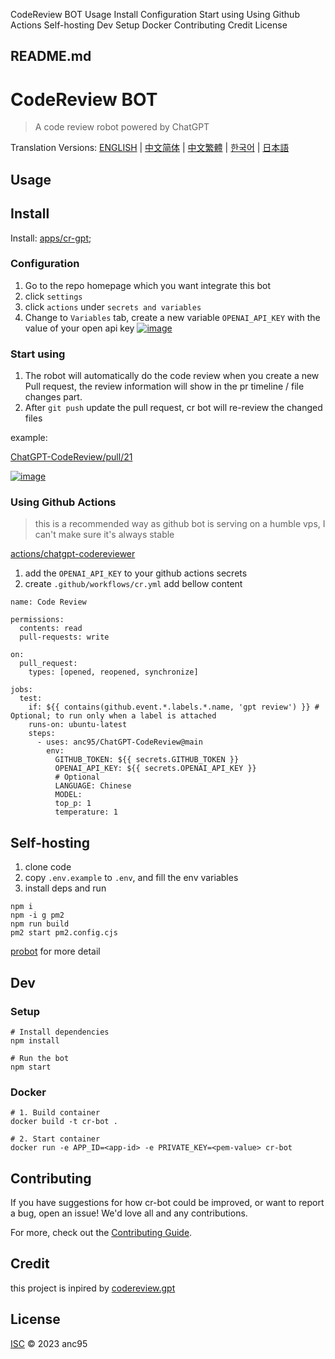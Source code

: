 CodeReview BOT Usage Install Configuration Start using Using Github Actions Self-hosting Dev Setup Docker Contributing Credit License

##  README.md

# CodeReview BOT

> A code review robot powered by ChatGPT

Translation Versions: [ENGLISH](/anc95/ChatGPT-CodeReview/blob/main/README.md) | [中文简体](/anc95/ChatGPT-CodeReview/blob/main/README.zh-CN.md) | [中文繁體](/anc95/ChatGPT-CodeReview/blob/main/README.zh-TW.md) | [한국어](/anc95/ChatGPT-CodeReview/blob/main/README.ko.md) | [日本語](/anc95/ChatGPT-CodeReview/blob/main/README.ja.md)

## Usage

## Install

Install: [apps/cr-gpt](https://github.com/apps/cr-gpt);

### Configuration

  1. Go to the repo homepage which you want integrate this bot
  2. click `settings`
  3. click `actions` under `secrets and variables`
  4. Change to `Variables` tab, create a new variable `OPENAI_API_KEY` with the value of your open api key [![image](https://user-images.githubusercontent.com/13167934/218533628-3974b70f-c423-44b0-b096-d1ec2ace85ea.png)](https://user-images.githubusercontent.com/13167934/218533628-3974b70f-c423-44b0-b096-d1ec2ace85ea.png)



### Start using

  1. The robot will automatically do the code review when you create a new Pull request, the review information will show in the pr timeline / file changes part.
  2. After `git push` update the pull request, cr bot will re-review the changed files



example:

[ChatGPT-CodeReview/pull/21](https://github.com/anc95/ChatGPT-CodeReview/pull/21)

[![image](https://user-images.githubusercontent.com/13167934/218999459-812206e1-d8d2-4900-8ce8-19b5b6e1f5cb.png)](https://user-images.githubusercontent.com/13167934/218999459-812206e1-d8d2-4900-8ce8-19b5b6e1f5cb.png)

### Using Github Actions

> this is a recommended way as github bot is serving on a humble vps, I can't make sure it's always stable

[actions/chatgpt-codereviewer](https://github.com/marketplace/actions/chatgpt-codereviewer)

  1. add the `OPENAI_API_KEY` to your github actions secrets
  2. create `.github/workflows/cr.yml` add bellow content


    
    
    name: Code Review
    
    permissions:
      contents: read
      pull-requests: write
    
    on:
      pull_request:
        types: [opened, reopened, synchronize]
    
    jobs:
      test:
        if: ${{ contains(github.event.*.labels.*.name, 'gpt review') }} # Optional; to run only when a label is attached
        runs-on: ubuntu-latest
        steps:
          - uses: anc95/ChatGPT-CodeReview@main
            env:
              GITHUB_TOKEN: ${{ secrets.GITHUB_TOKEN }}
              OPENAI_API_KEY: ${{ secrets.OPENAI_API_KEY }}
              # Optional
              LANGUAGE: Chinese
              MODEL:
              top_p: 1
              temperature: 1

## Self-hosting

  1. clone code
  2. copy `.env.example` to `.env`, and fill the env variables
  3. install deps and run


    
    
    npm i
    npm -i g pm2
    npm run build
    pm2 start pm2.config.cjs

[probot](https://probot.github.io/docs/development/) for more detail

## Dev

### Setup
    
    
    # Install dependencies
    npm install
    
    # Run the bot
    npm start

### Docker
    
    
    # 1. Build container
    docker build -t cr-bot .
    
    # 2. Start container
    docker run -e APP_ID=<app-id> -e PRIVATE_KEY=<pem-value> cr-bot

## Contributing

If you have suggestions for how cr-bot could be improved, or want to report a bug, open an issue! We'd love all and any contributions.

For more, check out the [Contributing Guide](/anc95/ChatGPT-CodeReview/blob/main/CONTRIBUTING.md).

## Credit

this project is inpired by [codereview.gpt](https://github.com/sturdy-dev/codereview.gpt)

## License

[ISC](/anc95/ChatGPT-CodeReview/blob/main/LICENSE) © 2023 anc95
